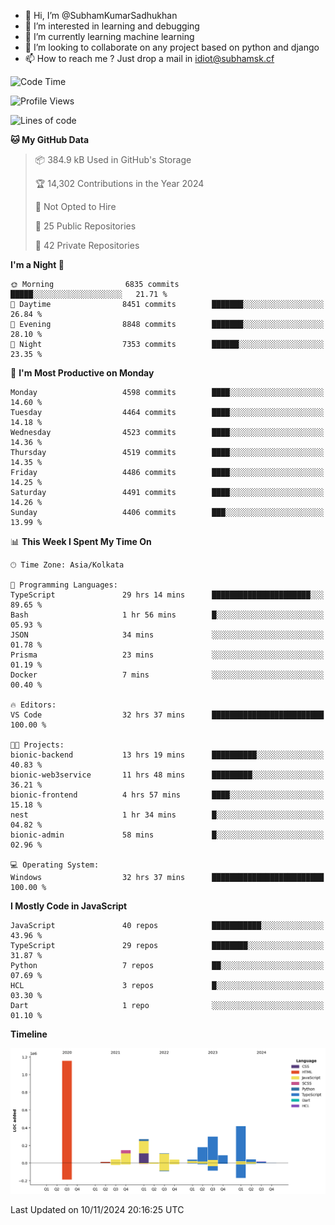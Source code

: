 - 👋 Hi, I’m @SubhamKumarSadhukhan
- 👀 I’m interested in learning and debugging
- 🌱 I’m currently learning machine learning
- 💞️ I’m looking to collaborate on any project based on python and django
- 📫 How to reach me ?
      Just drop a mail in idiot@subhamsk.cf

<!---
SubhamKumarSadhukhan/SubhamKumarSadhukhan is a ✨ special ✨ repository because its `README.md` (this file) appears on your GitHub profile.
You can click the Preview link to take a look at your changes.
--->


<!--START_SECTION:waka-->
![Code Time](http://img.shields.io/badge/Code%20Time-2%2C620%20hrs%2033%20mins-blue)

![Profile Views](http://img.shields.io/badge/Profile%20Views-3-blue)

![Lines of code](https://img.shields.io/badge/From%20Hello%20World%20I%27ve%20Written-2.8%20million%20lines%20of%20code-blue)

**🐱 My GitHub Data** 

> 📦 384.9 kB Used in GitHub's Storage 
 > 
> 🏆 14,302 Contributions in the Year 2024
 > 
> 🚫 Not Opted to Hire
 > 
> 📜 25 Public Repositories 
 > 
> 🔑 42 Private Repositories 
 > 
**I'm a Night 🦉** 

```text
🌞 Morning                6835 commits        █████░░░░░░░░░░░░░░░░░░░░   21.71 % 
🌆 Daytime                8451 commits        ███████░░░░░░░░░░░░░░░░░░   26.84 % 
🌃 Evening                8848 commits        ███████░░░░░░░░░░░░░░░░░░   28.10 % 
🌙 Night                  7353 commits        ██████░░░░░░░░░░░░░░░░░░░   23.35 % 
```
📅 **I'm Most Productive on Monday** 

```text
Monday                   4598 commits        ████░░░░░░░░░░░░░░░░░░░░░   14.60 % 
Tuesday                  4464 commits        ████░░░░░░░░░░░░░░░░░░░░░   14.18 % 
Wednesday                4523 commits        ████░░░░░░░░░░░░░░░░░░░░░   14.36 % 
Thursday                 4519 commits        ████░░░░░░░░░░░░░░░░░░░░░   14.35 % 
Friday                   4486 commits        ████░░░░░░░░░░░░░░░░░░░░░   14.25 % 
Saturday                 4491 commits        ████░░░░░░░░░░░░░░░░░░░░░   14.26 % 
Sunday                   4406 commits        ███░░░░░░░░░░░░░░░░░░░░░░   13.99 % 
```


📊 **This Week I Spent My Time On** 

```text
🕑︎ Time Zone: Asia/Kolkata

💬 Programming Languages: 
TypeScript               29 hrs 14 mins      ██████████████████████░░░   89.65 % 
Bash                     1 hr 56 mins        █░░░░░░░░░░░░░░░░░░░░░░░░   05.93 % 
JSON                     34 mins             ░░░░░░░░░░░░░░░░░░░░░░░░░   01.78 % 
Prisma                   23 mins             ░░░░░░░░░░░░░░░░░░░░░░░░░   01.19 % 
Docker                   7 mins              ░░░░░░░░░░░░░░░░░░░░░░░░░   00.40 % 

🔥 Editors: 
VS Code                  32 hrs 37 mins      █████████████████████████   100.00 % 

🐱‍💻 Projects: 
bionic-backend           13 hrs 19 mins      ██████████░░░░░░░░░░░░░░░   40.83 % 
bionic-web3service       11 hrs 48 mins      █████████░░░░░░░░░░░░░░░░   36.21 % 
bionic-frontend          4 hrs 57 mins       ████░░░░░░░░░░░░░░░░░░░░░   15.18 % 
nest                     1 hr 34 mins        █░░░░░░░░░░░░░░░░░░░░░░░░   04.82 % 
bionic-admin             58 mins             █░░░░░░░░░░░░░░░░░░░░░░░░   02.96 % 

💻 Operating System: 
Windows                  32 hrs 37 mins      █████████████████████████   100.00 % 
```

**I Mostly Code in JavaScript** 

```text
JavaScript               40 repos            ███████████░░░░░░░░░░░░░░   43.96 % 
TypeScript               29 repos            ████████░░░░░░░░░░░░░░░░░   31.87 % 
Python                   7 repos             ██░░░░░░░░░░░░░░░░░░░░░░░   07.69 % 
HCL                      3 repos             █░░░░░░░░░░░░░░░░░░░░░░░░   03.30 % 
Dart                     1 repo              ░░░░░░░░░░░░░░░░░░░░░░░░░   01.10 % 
```



**Timeline**

![Lines of Code chart](https://raw.githubusercontent.com/SubhamKumarSadhukhan/SubhamKumarSadhukhan/main/assets/bar_graph.png)


 Last Updated on 10/11/2024 20:16:25 UTC
<!--END_SECTION:waka-->
